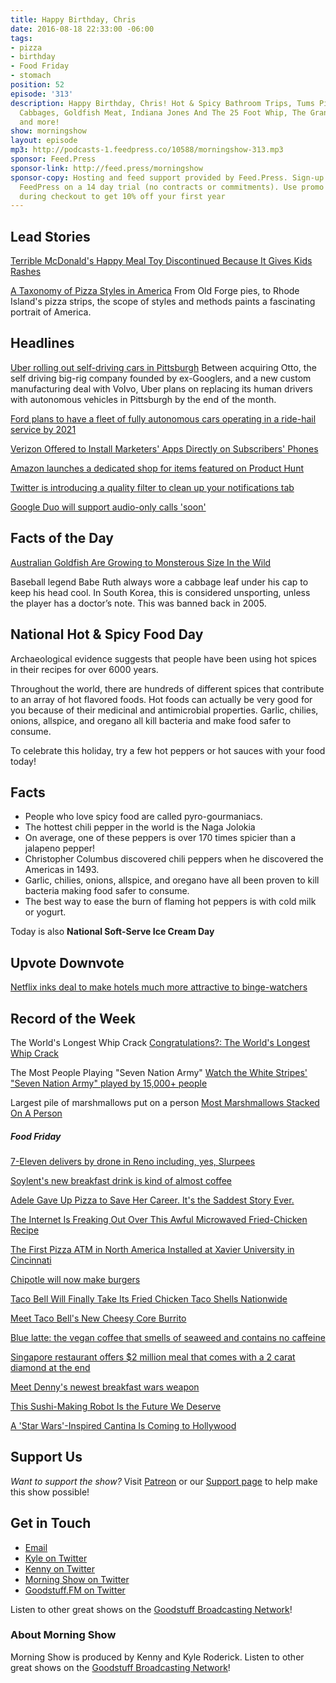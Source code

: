 ```yaml
---
title: Happy Birthday, Chris
date: 2016-08-18 22:33:00 -06:00
tags:
- pizza
- birthday
- Food Friday
- stomach
position: 52
episode: '313'
description: Happy Birthday, Chris! Hot & Spicy Bathroom Trips, Tums Pizza, Frozen
  Cabbages, Goldfish Meat, Indiana Jones And The 25 Foot Whip, The Grandma Slice,
  and more!
show: morningshow
layout: episode
mp3: http://podcasts-1.feedpress.co/10588/morningshow-313.mp3
sponsor: Feed.Press
sponsor-link: http://feed.press/morningshow
sponsor-copy: Hosting and feed support provided by Feed.Press. Sign-up today and try
  FeedPress on a 14 day trial (no contracts or commitments). Use promo code `morningshow`
  during checkout to get 10% off your first year
---
```


## Lead Stories

[Terrible McDonald's Happy Meal Toy Discontinued Because It Gives Kids Rashes](http://google.com/newsstand/s/CBIw2rCGmS0)

[A Taxonomy of Pizza Styles in America](http://firstwefeast.com/features/pizza-style-taxonomy/)
From Old Forge pies, to Rhode Island's pizza strips, the scope of styles and methods paints a fascinating portrait of America.

## Headlines

[Uber rolling out self-driving cars in Pittsburgh](https://twitter.com/i/moments/766271982119813120)
Between acquiring Otto, the self driving big-rig company founded by ex-Googlers, and a new custom manufacturing deal with Volvo, Uber plans on replacing its human drivers with autonomous vehicles in Pittsburgh by the end of the month.

[Ford plans to have a fleet of fully autonomous cars operating in a ride-hail service by 2021](http://www.recode.net/2016/8/16/12500632/ford-mark-fields-self-driving-cars-2021)

[Verizon Offered to Install Marketers' Apps Directly on Subscribers' Phones](http://adage.com/article/digital/verizon-selling-brands-app-installs-direct-phones/305462/)

[Amazon launches a dedicated shop for items featured on Product Hunt](https://techcrunch.com/2016/08/17/amazon-launches-a-dedicated-shop-for-items-featured-on-product-hunt/)

[Twitter is introducing a quality filter to clean up your notifications tab](http://feedproxy.google.com/~r/Techcrunch/~3/Qa2diXysL1A/)

[Google Duo will support audio-only calls 'soon'](http://google.com/newsstand/s/CBIwirv8mC0)

## Facts of the Day

 [Australian Goldfish Are Growing to Monsterous Size In the Wild](http://google.com/newsstand/s/CBIw1_iimS0)

Baseball legend Babe Ruth always wore a cabbage leaf under his cap to keep his head cool. In South Korea, this is considered unsporting, unless the player has a doctor’s note. This was banned back in 2005.

## National Hot & Spicy Food Day

Archaeological evidence suggests that people have been using hot spices in their recipes for over 6000 years.

Throughout the world, there are hundreds of different spices that contribute to an array of hot flavored foods. Hot foods can actually be very good for you because of their medicinal and antimicrobial properties. Garlic, chilies, onions, allspice, and oregano all kill bacteria and make food safer to consume.

To celebrate this holiday, try a few hot peppers or hot sauces with your food today!

## Facts

- People who love spicy food are called pyro-gourmaniacs.
- The hottest chili pepper in the world is the Naga Jolokia
- On average, one of these peppers is over 170 times spicier than a jalapeno pepper!
- Christopher Columbus discovered chili peppers when he discovered the Americas in 1493.
- Garlic, chilies, onions, allspice, and oregano have all been proven to kill bacteria making food safer to consume.
- The best way to ease the burn of flaming hot peppers is with cold milk or yogurt.

Today is also **National Soft-Serve Ice Cream Day**

## Upvote Downvote

[Netflix inks deal to make hotels much more attractive to binge-watchers](http://www.digitaltrends.com/home-theater/netflix-deal-with-enseo-puts-service-in-more-hotels/)

## Record of the Week

The World's Longest Whip Crack
[Congratulations?: The World's Longest Whip Crack](http://geekologie.com/2016/07/congratulations-the-worlds-longest-whip.php)

The Most People Playing "Seven Nation Army"
[Watch the White Stripes' "Seven Nation Army" played by 15,000+ people](http://boingboing.net/2016/07/29/watch-the-white-stripes-se.html)

Largest pile of marshmallows put on a person
[Most Marshmallows Stacked On A Person](https://recordsetter.com/world-record/pile-marshmallows-put-person/48505?autoplay=true)

##### Food Friday

[7-Eleven delivers by drone in Reno including, yes, Slurpees](https://techcrunch.com/2016/07/22/7-eleven-delivers-by-drone-in-reno-including-yes-slurpees/)

[Soylent's new breakfast drink is kind of almost coffee](http://google.com/newsstand/s/CBIw2IyUhS0)

[Adele Gave Up Pizza to Save Her Career. It's the Saddest Story Ever.](https://www.thrillist.com/eat/nation/adele-gives-up-pizza-singing-throat-problems-acid-reflux)

[The Internet Is Freaking Out Over This Awful Microwaved Fried-Chicken Recipe](http://firstwefeast.com/eat/2016/08/microwaved-fried-chicken-internet-freaks-out)

[The First Pizza ATM in North America Installed at Xavier University in Cincinnati](http://laughingsquid.com/the-first-pizza-atm-in-north-america-installed-at-xavier-university-in-cincinnati/)

[Chipotle will now make burgers](http://rss.cnn.com/~r/rss/cnn_topstories/~3/U7cUbGhgOSE/index.html)

[Taco Bell Will Finally Take Its Fried Chicken Taco Shells Nationwide](http://www.eater.com/2016/8/4/12382638/taco-bell-fried-chicken-shell)

[Meet Taco Bell's New Cheesy Core Burrito](http://www.foodbeast.com/news/tb-cheesy-core/)

[Blue latte: the vegan coffee that smells of seaweed and contains no caffeine](https://www.theguardian.com/lifeandstyle/shortcuts/2016/jul/13/blue-latte-the-vegan-coffee-that-smells-of-seaweed-and-contains-no-caffeine)

[Singapore restaurant offers $2 million meal that comes with a 2 carat diamond at the end](http://mashable.com/2016/07/12/2-mil-meal/#8R3cTP1WGgqM)

[Meet Denny's newest breakfast wars weapon](http://www.usatoday.com/story/money/2016/07/11/dennys-changes-pancake-recipe/86865716/)

[This Sushi-Making Robot Is the Future We Deserve](http://gizmodo.com/this-sushi-making-robot-is-the-future-we-deserve-1785210715)

[A 'Star Wars'-Inspired Cantina Is Coming to Hollywood](http://variety.com/2016/biz/news/star-wars-catina-hollywood-1201839471/)

## Support Us
*Want to support the show?* Visit [Patreon](http://patreon.com/morningshow) or our [Support page](http://goodstuff.fm/support) to help make this show possible!

## Get in Touch
* [Email](mailto:kyle@goodstuff.fm)
* [Kyle on Twitter](http://twitter.com/dogburps)
* [Kenny on Twitter](http://twitter.com/pizzarobotics)
* [Morning Show on Twitter](http://twitter.com/morningshowam)
* [Goodstuff.FM on Twitter](http://twitter.com/goodstufffm)

Listen to other great shows on the [Goodstuff Broadcasting Network](http://goodstuff.fm/broadcasts)!

### About Morning Show
Morning Show is produced by Kenny and Kyle Roderick. Listen to other great shows on the [Goodstuff Broadcasting Network](http://goodstuff.fm/)!
